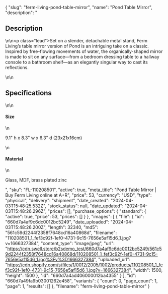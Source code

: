 {
  "slug": "ferm-living-pond-table-mirror",
  "name": "Pond Table Mirror",
  "description": "<h2>Description</h2>\n<!-- split -->\n<p class=\"lead\">Set on a slender, detachable metal stand, Ferm Living’s table mirror version of Pond is an intriguing take on a classic. Inspired by free-flowing movements of water, the organically-shaped mirror is made to sit on any surface—from a bedroom dressing table to a hallway console to a bathroom shelf—as an elegantly singular way to cast its reflections.</p>\n<!-- split -->\n<h2>Specifications</h2>\n<!-- split -->\n<h4>Size</h4>\n<p>9.1\" h x 8.3\" w x 6.3\" d (23x21x16cm)</p>\n<h4>Material</h4>\n<p>Glass, MDF, brass plated zinc</p>",
  "sku": "FL-110208501",
  "active": true,
  "meta_title": "Pond Table Mirror | Buy Ferm Living online at A+R",
  "price": 53,
  "currency": "USD",
  "type": "physical",
  "delivery": "shipment",
  "date_created": "2024-04-03T15:48:25.532Z",
  "stock_status": null,
  "date_updated": "2024-04-03T15:48:26.296Z",
  "prices": [],
  "purchase_options": {
    "standard": {
      "active": true,
      "price": 53,
      "prices": []
    }
  },
  "images": [
    {
      "file": {
        "id": "660d7a4af9c6dc0012bc5249",
        "date_uploaded": "2024-04-03T15:48:26.200Z",
        "length": 32340,
        "md5": "561c59d2244f2358f7648cd16a40868d",
        "filename": "110208501_1_fef3c92f-1ef0-4731-9c15-7656e5af15d6_1.jpg?v=1666327384",
        "content_type": "image/jpeg",
        "url": "https://cdn.swell.store/b2sdemo_test/660d7a4af9c6dc0012bc5249/561c59d2244f2358f7648cd16a40868d/110208501_1_fef3c92f-1ef0-4731-9c15-7656e5af15d6_1.jpg%3Fv%3D1666327384",
        "uploaded_url": "https://cdn.shopify.com/s/files/1/0012/2005/1002/products/110208501_1_fef3c92f-1ef0-4731-9c15-7656e5af15d6_1.jpg?v=1666327384",
        "width": 1500,
        "height": 1500
      },
      "id": "660d7a4ad406000012ba4355"
    }
  ],
  "id": "660d7a49fa9b03001262e458",
  "variants": {
    "count": 0,
    "page_count": 1,
    "page": 1,
    "results": []
  },
  "filename": "ferm-living-pond-table-mirror"
}
